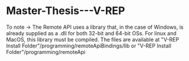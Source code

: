 # Master-Thesis---V-REP
To note -> The Remote API uses a library that, in the case of Windows, is already supplied as a .dll for both 32-bit and 64-bit OSs. For linux and MacOS, this library must be compiled. The files are available at "V-REP Install Folder"/programming/remoteApiBindings/lib or "V-REP Install Folder"/programming/remoteApi
